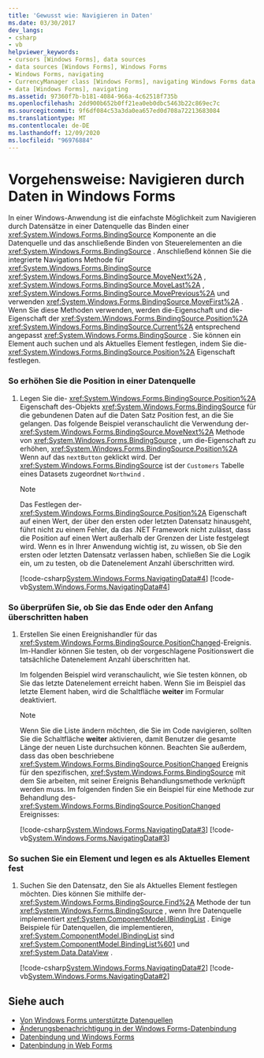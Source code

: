 ```yaml
---
title: 'Gewusst wie: Navigieren in Daten'
ms.date: 03/30/2017
dev_langs:
- csharp
- vb
helpviewer_keywords:
- cursors [Windows Forms], data sources
- data sources [Windows Forms], Windows Forms
- Windows Forms, navigating
- CurrencyManager class [Windows Forms], navigating Windows Forms data
- data [Windows Forms], navigating
ms.assetid: 97360f7b-b181-4084-966a-4c62518f735b
ms.openlocfilehash: 2dd900b652b0ff21ea0eb0dbc5463b22c869ec7c
ms.sourcegitcommit: 9f6df084c53a3da0ea657ed0d708a72213683084
ms.translationtype: MT
ms.contentlocale: de-DE
ms.lasthandoff: 12/09/2020
ms.locfileid: "96976884"
---
```

# <a name="how-to-navigate-data-in-windows-forms"></a>Vorgehensweise: Navigieren durch Daten in Windows Forms
In einer Windows-Anwendung ist die einfachste Möglichkeit zum Navigieren durch Datensätze in einer Datenquelle das Binden einer <xref:System.Windows.Forms.BindingSource> Komponente an die Datenquelle und das anschließende Binden von Steuerelementen an die <xref:System.Windows.Forms.BindingSource> . Anschließend können Sie die integrierte Navigations Methode für <xref:System.Windows.Forms.BindingSource> <xref:System.Windows.Forms.BindingSource.MoveNext%2A> , <xref:System.Windows.Forms.BindingSource.MoveLast%2A> , <xref:System.Windows.Forms.BindingSource.MovePrevious%2A> und verwenden <xref:System.Windows.Forms.BindingSource.MoveFirst%2A> . Wenn Sie diese Methoden verwenden, werden die-Eigenschaft und die-Eigenschaft der <xref:System.Windows.Forms.BindingSource.Position%2A> <xref:System.Windows.Forms.BindingSource.Current%2A> entsprechend angepasst <xref:System.Windows.Forms.BindingSource> . Sie können ein Element auch suchen und als Aktuelles Element festlegen, indem Sie die- <xref:System.Windows.Forms.BindingSource.Position%2A> Eigenschaft festlegen.  
  
### <a name="to-increment-the-position-in-a-data-source"></a>So erhöhen Sie die Position in einer Datenquelle  
  
1. Legen Sie die- <xref:System.Windows.Forms.BindingSource.Position%2A> Eigenschaft des-Objekts <xref:System.Windows.Forms.BindingSource> für die gebundenen Daten auf die Daten Satz Position fest, an die Sie gelangen. Das folgende Beispiel veranschaulicht die Verwendung der- <xref:System.Windows.Forms.BindingSource.MoveNext%2A> Methode von <xref:System.Windows.Forms.BindingSource> , um die-Eigenschaft zu erhöhen, <xref:System.Windows.Forms.BindingSource.Position%2A> Wenn auf das `nextButton` geklickt wird. Der <xref:System.Windows.Forms.BindingSource> ist der `Customers` Tabelle eines Datasets zugeordnet `Northwind` .  
  
    > [!NOTE]
    > Das Festlegen der- <xref:System.Windows.Forms.BindingSource.Position%2A> Eigenschaft auf einen Wert, der über den ersten oder letzten Datensatz hinausgeht, führt nicht zu einem Fehler, da das .NET Framework nicht zulässt, dass die Position auf einen Wert außerhalb der Grenzen der Liste festgelegt wird. Wenn es in Ihrer Anwendung wichtig ist, zu wissen, ob Sie den ersten oder letzten Datensatz verlassen haben, schließen Sie die Logik ein, um zu testen, ob die Datenelement Anzahl überschritten wird.  
  
     [!code-csharp[System.Windows.Forms.NavigatingData#4](~/samples/snippets/csharp/VS_Snippets_Winforms/System.Windows.Forms.NavigatingData/CS/Form1.cs#4)]
     [!code-vb[System.Windows.Forms.NavigatingData#4](~/samples/snippets/visualbasic/VS_Snippets_Winforms/System.Windows.Forms.NavigatingData/VB/Form1.vb#4)]  
  
### <a name="to-check-whether-you-have-passed-the-end-or-beginning"></a>So überprüfen Sie, ob Sie das Ende oder den Anfang überschritten haben  
  
1. Erstellen Sie einen Ereignishandler für das <xref:System.Windows.Forms.BindingSource.PositionChanged>-Ereignis. Im-Handler können Sie testen, ob der vorgeschlagene Positionswert die tatsächliche Datenelement Anzahl überschritten hat.  
  
     Im folgenden Beispiel wird veranschaulicht, wie Sie testen können, ob Sie das letzte Datenelement erreicht haben. Wenn Sie im Beispiel das letzte Element haben, wird die Schaltfläche **weiter** im Formular deaktiviert.  
  
    > [!NOTE]
    > Wenn Sie die Liste ändern möchten, die Sie im Code navigieren, sollten Sie die Schaltfläche **weiter** aktivieren, damit Benutzer die gesamte Länge der neuen Liste durchsuchen können. Beachten Sie außerdem, dass das oben beschriebene <xref:System.Windows.Forms.BindingSource.PositionChanged> Ereignis für den spezifischen, <xref:System.Windows.Forms.BindingSource> mit dem Sie arbeiten, mit seiner Ereignis Behandlungsmethode verknüpft werden muss. Im folgenden finden Sie ein Beispiel für eine Methode zur Behandlung des- <xref:System.Windows.Forms.BindingSource.PositionChanged> Ereignisses:  
  
     [!code-csharp[System.Windows.Forms.NavigatingData#3](~/samples/snippets/csharp/VS_Snippets_Winforms/System.Windows.Forms.NavigatingData/CS/Form1.cs#3)]
     [!code-vb[System.Windows.Forms.NavigatingData#3](~/samples/snippets/visualbasic/VS_Snippets_Winforms/System.Windows.Forms.NavigatingData/VB/Form1.vb#3)]  
  
### <a name="to-find-an-item-and-set-it-as-the-current-item"></a>So suchen Sie ein Element und legen es als Aktuelles Element fest  
  
1. Suchen Sie den Datensatz, den Sie als Aktuelles Element festlegen möchten. Dies können Sie mithilfe der- <xref:System.Windows.Forms.BindingSource.Find%2A> Methode der tun <xref:System.Windows.Forms.BindingSource> , wenn Ihre Datenquelle implementiert <xref:System.ComponentModel.IBindingList> . Einige Beispiele für Datenquellen, die implementieren, <xref:System.ComponentModel.IBindingList> sind <xref:System.ComponentModel.BindingList%601> und <xref:System.Data.DataView> .  
  
     [!code-csharp[System.Windows.Forms.NavigatingData#2](~/samples/snippets/csharp/VS_Snippets_Winforms/System.Windows.Forms.NavigatingData/CS/Form1.cs#2)]
     [!code-vb[System.Windows.Forms.NavigatingData#2](~/samples/snippets/visualbasic/VS_Snippets_Winforms/System.Windows.Forms.NavigatingData/VB/Form1.vb#2)]  
  
## <a name="see-also"></a>Siehe auch

- [Von Windows Forms unterstützte Datenquellen](data-sources-supported-by-windows-forms.md)
- [Änderungsbenachrichtigung in der Windows Forms-Datenbindung](change-notification-in-windows-forms-data-binding.md)
- [Datenbindung und Windows Forms](data-binding-and-windows-forms.md)
- [Datenbindung in Web Forms](windows-forms-data-binding.md)
